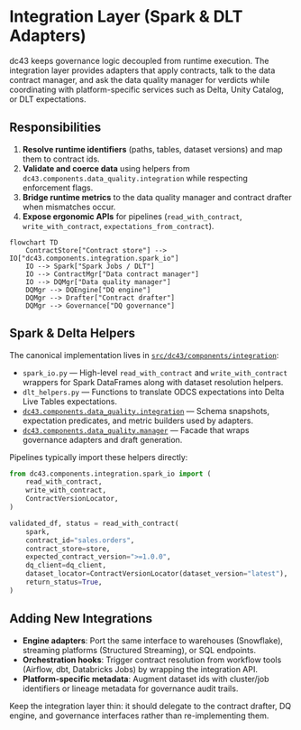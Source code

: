 # Integration Layer (Spark & DLT Adapters)

dc43 keeps governance logic decoupled from runtime execution. The integration layer provides adapters that apply contracts, talk to the data contract manager, and ask the data quality manager for verdicts while coordinating with platform-specific services such as Delta, Unity Catalog, or DLT expectations.

## Responsibilities

1. **Resolve runtime identifiers** (paths, tables, dataset versions) and map them to contract ids.
2. **Validate and coerce data** using helpers from `dc43.components.data_quality.integration` while respecting enforcement flags.
3. **Bridge runtime metrics** to the data quality manager and contract drafter when mismatches occur.
4. **Expose ergonomic APIs** for pipelines (`read_with_contract`, `write_with_contract`, `expectations_from_contract`).

```mermaid
flowchart TD
    ContractStore["Contract store"] --> IO["dc43.components.integration.spark_io"]
    IO --> Spark["Spark Jobs / DLT"]
    IO --> ContractMgr["Data contract manager"]
    IO --> DQMgr["Data quality manager"]
    DQMgr --> DQEngine["DQ engine"]
    DQMgr --> Drafter["Contract drafter"]
    DQMgr --> Governance["DQ governance"]
```

## Spark & Delta Helpers

The canonical implementation lives in [`src/dc43/components/integration`](../../src/dc43/components/integration):

* `spark_io.py` — High-level `read_with_contract` and `write_with_contract` wrappers for Spark DataFrames along with dataset resolution helpers.
* `dlt_helpers.py` — Functions to translate ODCS expectations into Delta Live Tables expectations.
* [`dc43.components.data_quality.integration`](../../src/dc43/components/data_quality/integration/__init__.py) — Schema snapshots, expectation predicates, and metric builders used by adapters.
* [`dc43.components.data_quality.manager`](../../src/dc43/components/data_quality/manager.py) — Facade that wraps governance adapters and draft generation.

Pipelines typically import these helpers directly:

```python
from dc43.components.integration.spark_io import (
    read_with_contract,
    write_with_contract,
    ContractVersionLocator,
)

validated_df, status = read_with_contract(
    spark,
    contract_id="sales.orders",
    contract_store=store,
    expected_contract_version=">=1.0.0",
    dq_client=dq_client,
    dataset_locator=ContractVersionLocator(dataset_version="latest"),
    return_status=True,
)
```

## Adding New Integrations

* **Engine adapters**: Port the same interface to warehouses (Snowflake), streaming platforms (Structured Streaming), or SQL endpoints.
* **Orchestration hooks**: Trigger contract resolution from workflow tools (Airflow, dbt, Databricks Jobs) by wrapping the integration API.
* **Platform-specific metadata**: Augment dataset ids with cluster/job identifiers or lineage metadata for governance audit trails.

Keep the integration layer thin: it should delegate to the contract drafter, DQ engine, and governance interfaces rather than re-implementing them.
